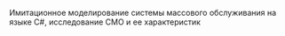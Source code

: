 Имитационное моделирование системы массового обслуживания на языке C#, исследование СМО и ее характеристик
